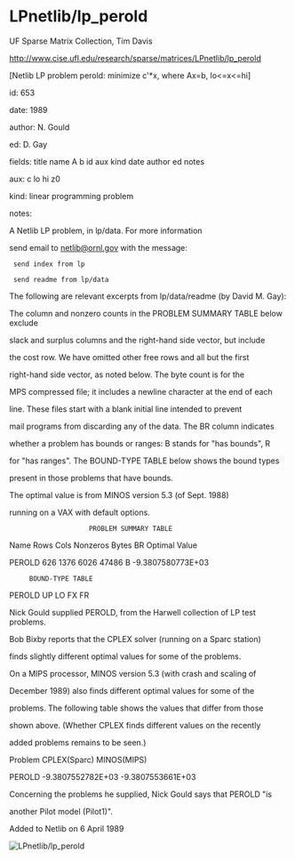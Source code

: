 # LPnetlib/lp_perold

 UF Sparse Matrix Collection, Tim Davis

 http://www.cise.ufl.edu/research/sparse/matrices/LPnetlib/lp_perold

 [Netlib LP problem perold: minimize c'*x, where Ax=b, lo<=x<=hi]

 id: 653

 date: 1989

 author: N. Gould

 ed: D. Gay

 fields: title name A b id aux kind date author ed notes

 aux: c lo hi z0

 kind: linear programming problem

 notes:

 A Netlib LP problem, in lp/data.  For more information                        

 send email to netlib@ornl.gov with the message:                               

                                                                               

 	 send index from lp                                                          

 	 send readme from lp/data                                                    

                                                                               

 The following are relevant excerpts from lp/data/readme (by David M. Gay):    

                                                                               

 The column and nonzero counts in the PROBLEM SUMMARY TABLE below exclude      

 slack and surplus columns and the right-hand side vector, but include         

 the cost row.  We have omitted other free rows and all but the first          

 right-hand side vector, as noted below.  The byte count is for the            

 MPS compressed file; it includes a newline character at the end of each       

 line.  These files start with a blank initial line intended to prevent        

 mail programs from discarding any of the data.  The BR column indicates       

 whether a problem has bounds or ranges:  B stands for "has bounds", R         

 for "has ranges".  The BOUND-TYPE TABLE below shows the bound types           

 present in those problems that have bounds.                                   

                                                                               

 The optimal value is from MINOS version 5.3 (of Sept. 1988)                   

 running on a VAX with default options.                                        

                                                                               

                        PROBLEM SUMMARY TABLE                                  

                                                                               

 Name       Rows   Cols   Nonzeros    Bytes  BR      Optimal Value             

 PEROLD      626   1376     6026      47486  B    -9.3807580773E+03            

                                                                               

         BOUND-TYPE TABLE                                                      

 PEROLD     UP LO FX FR                                                        

                                                                               

 Nick Gould supplied PEROLD, from the Harwell collection of LP test problems.  

                                                                               

 Bob Bixby reports that the CPLEX solver (running on a Sparc station)          

 finds slightly different optimal values for some of the problems.             

 On a MIPS processor, MINOS version 5.3 (with crash and scaling of             

 December 1989) also finds different optimal values for some of the            

 problems.  The following table shows the values that differ from those        

 shown above.  (Whether CPLEX finds different values on the recently           

 added problems remains to be seen.)                                           

                                                                               

 Problem        CPLEX(Sparc)          MINOS(MIPS)                              

 PEROLD      -9.3807552782E+03    -9.3807553661E+03                            

                                                                               

 Concerning the problems he supplied, Nick Gould says that  PEROLD "is         

 another Pilot model (Pilot1)".                                                

                                                                               

 Added to Netlib on  6 April 1989                                              

                                                                               

![LPnetlib/lp_perold](http://yifanhu.net/GALLERY/GRAPHS/GIF_SMALL/LPnetlib@lp_perold.gif)
